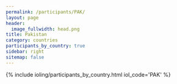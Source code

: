 ```yaml
---
permalink: /participants/PAK/
layout: page
header:
  image_fullwidth: head.png
title: Pakistan
category: countries
participants_by_country: true
sidebar: right
sitemap: false
---
```


{% include ioling/participants_by_country.html iol_code='PAK' %}